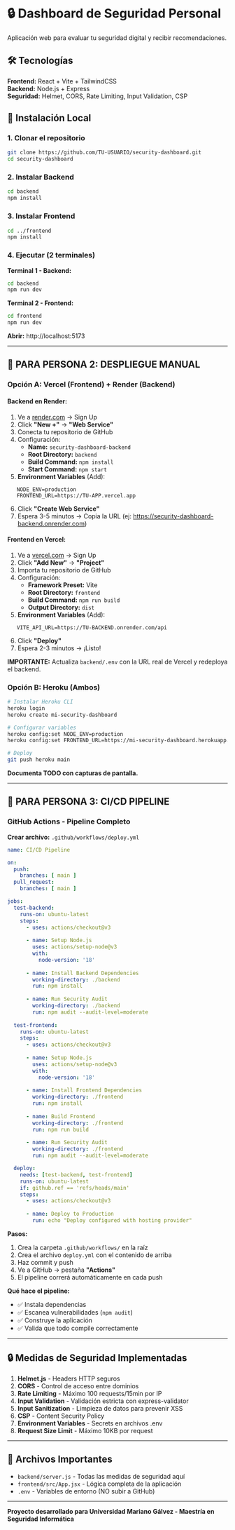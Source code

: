 # 🔒 Dashboard de Seguridad Personal

Aplicación web para evaluar tu seguridad digital y recibir recomendaciones.

## 🛠️ Tecnologías

**Frontend:** React + Vite + TailwindCSS  
**Backend:** Node.js + Express  
**Seguridad:** Helmet, CORS, Rate Limiting, Input Validation, CSP

## 🚀 Instalación Local

### 1. Clonar el repositorio
```bash
git clone https://github.com/TU-USUARIO/security-dashboard.git
cd security-dashboard
```

### 2. Instalar Backend
```bash
cd backend
npm install
```

### 3. Instalar Frontend
```bash
cd ../frontend
npm install
```

### 4. Ejecutar (2 terminales)

**Terminal 1 - Backend:**
```bash
cd backend
npm run dev
```

**Terminal 2 - Frontend:**
```bash
cd frontend
npm run dev
```

**Abrir:** http://localhost:5173

---

## 👤 PARA PERSONA 2: DESPLIEGUE MANUAL

### Opción A: Vercel (Frontend) + Render (Backend)

#### Backend en Render:
1. Ve a [render.com](https://render.com) → Sign Up
2. Click **"New +"** → **"Web Service"**
3. Conecta tu repositorio de GitHub
4. Configuración:
   - **Name:** `security-dashboard-backend`
   - **Root Directory:** `backend`
   - **Build Command:** `npm install`
   - **Start Command:** `npm start`
5. **Environment Variables** (Add):
```
   NODE_ENV=production
   FRONTEND_URL=https://TU-APP.vercel.app
```
6. Click **"Create Web Service"**
7. Espera 3-5 minutos → Copia la URL (ej: https://security-dashboard-backend.onrender.com)

#### Frontend en Vercel:
1. Ve a [vercel.com](https://vercel.com) → Sign Up
2. Click **"Add New"** → **"Project"**
3. Importa tu repositorio de GitHub
4. Configuración:
   - **Framework Preset:** Vite
   - **Root Directory:** `frontend`
   - **Build Command:** `npm run build`
   - **Output Directory:** `dist`
5. **Environment Variables** (Add):
```
   VITE_API_URL=https://TU-BACKEND.onrender.com/api
```
6. Click **"Deploy"**
7. Espera 2-3 minutos → ¡Listo!

**IMPORTANTE:** Actualiza `backend/.env` con la URL real de Vercel y redeploya el backend.

### Opción B: Heroku (Ambos)
```bash
# Instalar Heroku CLI
heroku login
heroku create mi-security-dashboard

# Configurar variables
heroku config:set NODE_ENV=production
heroku config:set FRONTEND_URL=https://mi-security-dashboard.herokuapp.com

# Deploy
git push heroku main
```

**Documenta TODO con capturas de pantalla.**

---

## 🤖 PARA PERSONA 3: CI/CD PIPELINE

### GitHub Actions - Pipeline Completo

**Crear archivo:** `.github/workflows/deploy.yml`
```yaml
name: CI/CD Pipeline

on:
  push:
    branches: [ main ]
  pull_request:
    branches: [ main ]

jobs:
  test-backend:
    runs-on: ubuntu-latest
    steps:
      - uses: actions/checkout@v3
      
      - name: Setup Node.js
        uses: actions/setup-node@v3
        with:
          node-version: '18'
      
      - name: Install Backend Dependencies
        working-directory: ./backend
        run: npm install
      
      - name: Run Security Audit
        working-directory: ./backend
        run: npm audit --audit-level=moderate
  
  test-frontend:
    runs-on: ubuntu-latest
    steps:
      - uses: actions/checkout@v3
      
      - name: Setup Node.js
        uses: actions/setup-node@v3
        with:
          node-version: '18'
      
      - name: Install Frontend Dependencies
        working-directory: ./frontend
        run: npm install
      
      - name: Build Frontend
        working-directory: ./frontend
        run: npm run build
      
      - name: Run Security Audit
        working-directory: ./frontend
        run: npm audit --audit-level=moderate

  deploy:
    needs: [test-backend, test-frontend]
    runs-on: ubuntu-latest
    if: github.ref == 'refs/heads/main'
    steps:
      - uses: actions/checkout@v3
      
      - name: Deploy to Production
        run: echo "Deploy configured with hosting provider"
```

**Pasos:**
1. Crea la carpeta `.github/workflows/` en la raíz
2. Crea el archivo `deploy.yml` con el contenido de arriba
3. Haz commit y push
4. Ve a GitHub → pestaña **"Actions"**
5. El pipeline correrá automáticamente en cada push

**Qué hace el pipeline:**
- ✅ Instala dependencias
- ✅ Escanea vulnerabilidades (`npm audit`)
- ✅ Construye la aplicación
- ✅ Valida que todo compile correctamente

---

## 🔒 Medidas de Seguridad Implementadas

1. **Helmet.js** - Headers HTTP seguros
2. **CORS** - Control de acceso entre dominios
3. **Rate Limiting** - Máximo 100 requests/15min por IP
4. **Input Validation** - Validación estricta con express-validator
5. **Input Sanitization** - Limpieza de datos para prevenir XSS
6. **CSP** - Content Security Policy
7. **Environment Variables** - Secrets en archivos .env
8. **Request Size Limit** - Máximo 10KB por request

---

## 📂 Archivos Importantes

- `backend/server.js` - Todas las medidas de seguridad aquí
- `frontend/src/App.jsx` - Lógica completa de la aplicación
- `.env` - Variables de entorno (NO subir a GitHub)

---

**Proyecto desarrollado para Universidad Mariano Gálvez - Maestría en Seguridad Informática**